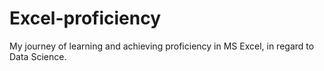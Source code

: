 # Excel-proficiency
My journey of learning and achieving proficiency in MS Excel, in regard to Data Science.
